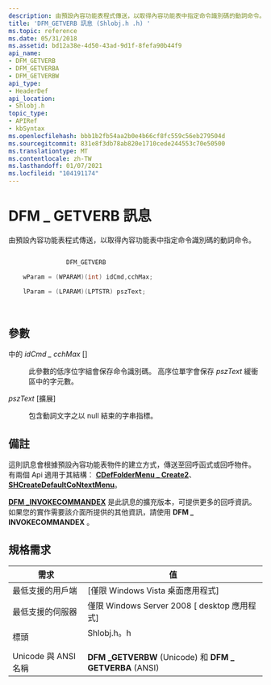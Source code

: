 ```yaml
---
description: 由預設內容功能表程式傳送，以取得內容功能表中指定命令識別碼的動詞命令。
title: 'DFM_GETVERB 訊息 (Shlobj.h .h) '
ms.topic: reference
ms.date: 05/31/2018
ms.assetid: bd12a38e-4d50-43ad-9d1f-8fefa90b44f9
api_name:
- DFM_GETVERB
- DFM_GETVERBA
- DFM_GETVERBW
api_type:
- HeaderDef
api_location:
- Shlobj.h
topic_type:
- APIRef
- kbSyntax
ms.openlocfilehash: bbb1b2fb54aa2b0e4b66cf8fc559c56eb279504d
ms.sourcegitcommit: 831e8f3db78ab820e1710cede244553c70e50500
ms.translationtype: MT
ms.contentlocale: zh-TW
ms.lasthandoff: 01/07/2021
ms.locfileid: "104191174"
---
```

# <a name="dfm_getverb-message"></a>DFM \_ GETVERB 訊息

由預設內容功能表程式傳送，以取得內容功能表中指定命令識別碼的動詞命令。


```C++

                DFM_GETVERB 

    wParam = (WPARAM)(int) idCmd,cchMax;

    lParam = (LPARAM)(LPTSTR) pszText;

            
```



## <a name="parameters"></a>參數

<dl> <dt>

中的 *idCmd \_ cchMax* \[\]
</dt> <dd>

此參數的低序位字組會保存命令識別碼。 高序位單字會保存 *pszText* 緩衝區中的字元數。

</dd> <dt>

*pszText* \[擴展\]
</dt> <dd>

包含動詞文字之以 null 結束的字串指標。

</dd> </dl>

## <a name="remarks"></a>備註

這則訊息會根據預設內容功能表物件的建立方式，傳送至回呼函式或回呼物件。 有兩個 Api 適用于其結構： [**CDefFolderMenu \_ Create2**](/windows/desktop/api/shlobj_core/nf-shlobj_core-cdeffoldermenu_create2)、 [**SHCreateDefaultCoNtextMenu**](/windows/desktop/api/shlobj_core/nf-shlobj_core-shcreatedefaultcontextmenu)。

[**DFM \_INVOKECOMMANDEX**](dfm-invokecommandex.md) 是此訊息的擴充版本，可提供更多的回呼資訊。 如果您的實作需要該介面所提供的其他資訊，請使用 **DFM \_ INVOKECOMMANDEX** 。

## <a name="requirements"></a>規格需求



| 需求 | 值 |
|-------------------------------------|-------------------------------------------------------------------------------------|
| 最低支援的用戶端<br/> | \[僅限 Windows Vista 桌面應用程式\]<br/>                                      |
| 最低支援的伺服器<br/> | 僅限 Windows Server 2008 \[ desktop 應用程式\]<br/>                                |
| 標頭<br/>                   | <dl> <dt>Shlobj.h。h</dt> </dl> |
| Unicode 與 ANSI 名稱<br/>   | **DFM \_GETVERBW** (Unicode) 和 **DFM \_ GETVERBA** (ANSI) <br/>                 |



 

 




